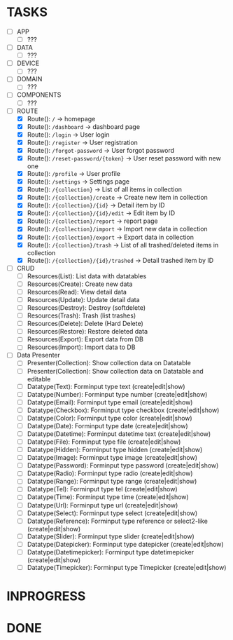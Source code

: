 # TASKS
- [ ] APP
  - [ ] ???
- [ ] DATA
  - [ ] ???
- [ ] DEVICE
  - [ ] ???
- [ ] DOMAIN
  - [ ] ???
- [ ] COMPONENTS
  - [ ] ???
- [ ] ROUTE
  - [X] Route(): `/` -> homepage
  - [X] Route(): `/dashboard` -> dashboard page
  - [X] Route(): `/login` -> User login
  - [X] Route(): `/register` -> User registration
  - [X] Route(): `/forgot-password` -> User forgot password
  - [X] Route(): `/reset-password/{token}` -> User reset password with new one
  - [X] Route(): `/profile` -> User profile
  - [X] Route(): `/settings` -> Settings page
  - [X] Route(): `/{collection}` -> List of all items in collection
  - [X] Route(): `/{collection}/create` -> Create new item in collection
  - [X] Route(): `/{collection}/{id}` -> Detail item by ID
  - [X] Route(): `/{collection}/{id}/edit` -> Edit item by ID
  - [X] Route(): `/{collection}/report` -> report page
  - [X] Route(): `/{collection}/import` -> Import new data in collection
  - [X] Route(): `/{collection}/export` -> Export data in collection
  - [X] Route(): `/{collection}/trash` -> List of all trashed/deleted items in collection
  - [X] Route(): `/{collection}/{id}/trashed` -> Detail trashed item by ID
- [ ] CRUD
  - [ ] Resources(List): List data with datatables
  - [ ] Resources(Create): Create new data
  - [ ] Resources(Read): View detail data
  - [ ] Resources(Update): Update detail data
  - [ ] Resources(Destroy): Destroy (softdelete)
  - [ ] Resources(Trash): Trash (list trashes)
  - [ ] Resources(Delete): Delete (Hard Delete)
  - [ ] Resources(Restore): Restore deleted data
  - [ ] Resources(Export): Export data from DB
  - [ ] Resources(Import): Import data to DB
- [ ] Data Presenter
  - [ ] Presenter(Collection): Show collection data on Datatable
  - [ ] Presenter(Collection): Show collection data on Datatable and editable
  - [ ] Datatype(Text): Forminput type text (create|edit|show)
  - [ ] Datatype(Number): Forminput type number (create|edit|show)
  - [ ] Datatype(Email): Forminput type email (create|edit|show)
  - [ ] Datatype(Checkbox): Forminput type checkbox (create|edit|show)
  - [ ] Datatype(Color): Forminput type color (create|edit|show)
  - [ ] Datatype(Date): Forminput type date (create|edit|show)
  - [ ] Datatype(Datetime): Forminput datetime text (create|edit|show)
  - [ ] Datatype(File): Forminput type file (create|edit|show)
  - [ ] Datatype(Hidden): Forminput type hidden (create|edit|show)
  - [ ] Datatype(Image): Forminput type image (create|edit|show)
  - [ ] Datatype(Password): Forminput type password (create|edit|show)
  - [ ] Datatype(Radio): Forminput type radio (create|edit|show)
  - [ ] Datatype(Range): Forminput type range (create|edit|show)
  - [ ] Datatype(Tel): Forminput type tel (create|edit|show)
  - [ ] Datatype(Time): Forminput type time (create|edit|show)
  - [ ] Datatype(Url): Forminput type url (create|edit|show)
  - [ ] Datatype(Select): Forminput type select (create|edit|show)
  - [ ] Datatype(Reference): Forminput type reference or select2-like (create|edit|show)
  - [ ] Datatype(Slider): Forminput type slider (create|edit|show)
  - [ ] Datatype(Datepicker): Forminput type datepicker (create|edit|show)
  - [ ] Datatype(Datetimepicker): Forminput type datetimepicker (create|edit|show)
  - [ ] Datatype(Timepicker): Forminput type Timepicker (create|edit|show)

# INPROGRESS

# DONE